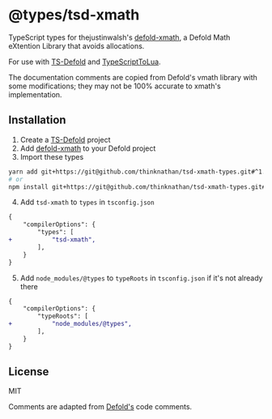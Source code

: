 # @types/tsd-xmath

TypeScript types for thejustinwalsh's [defold-xmath](https://github.com/thejustinwalsh/defold-xmath), a Defold Math eXtention Library that avoids allocations.

For use with [TS-Defold](https://github.com/ts-defold) and [TypeScriptToLua](https://github.com/TypeScriptToLua).

The documentation comments are copied from Defold's vmath library with some modifications; they may not be 100% accurate to xmath's implementation.

## Installation

1. Create a [TS-Defold](https://github.com/ts-defold) project
2. Add [defold-xmath](https://github.com/thejustinwalsh/defold-xmath) to your Defold project
3. Import these types

```bash
yarn add git+https://git@github.com/thinknathan/tsd-xmath-types.git#^1.0.0 -D
# or
npm install git+https://git@github.com/thinknathan/tsd-xmath-types.git#^1.0.0 --save-dev
```

4. Add `tsd-xmath` to `types` in `tsconfig.json`

```diff
{
	"compilerOptions": {
		"types": [
+			"tsd-xmath",
		],
	}
}
```

5. Add `node_modules/@types` to `typeRoots` in `tsconfig.json` if it's not already there

```diff
{
	"compilerOptions": {
		"typeRoots": [
+			"node_modules/@types",
		],
	}
}
```

## License

MIT

Comments are adapted from [Defold's](https://github.com/defold/) code comments.
